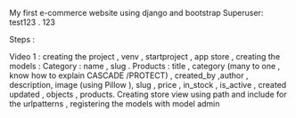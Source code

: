 My first e-commerce website using django and bootstrap
Superuser: test123 . 123 

Steps :

Video 1 : creating the project , venv , startproject , app store , creating the models : 
Category : name , slug .
Products : title , category (many to one , know how to explain CASCADE /PROTECT) , created_by ,author , description,  image (using Pillow ), slug , price , in_stock , is_active , created updated , objects , products.
 Creating store view using path and include for the urlpatterns ,
registering the models with model admin 
